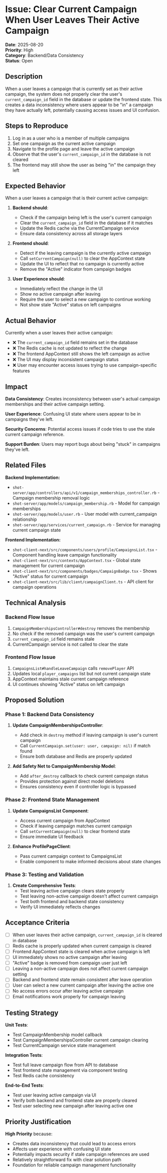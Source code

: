 # Issue: Clear Current Campaign When User Leaves Their Active Campaign

**Date**: 2025-08-20  
**Priority**: High  
**Category**: Backend/Data Consistency  
**Status**: Open

## Description

When a user leaves a campaign that is currently set as their active campaign, the system does not properly clear the user's `current_campaign_id` field in the database or update the frontend state. This creates a data inconsistency where users appear to be "in" a campaign they have actually left, potentially causing access issues and UI confusion.

## Steps to Reproduce

1. Log in as a user who is a member of multiple campaigns
2. Set one campaign as the current active campaign
3. Navigate to the profile page and leave the active campaign
4. Observe that the user's `current_campaign_id` in the database is not cleared
5. The frontend may still show the user as being "in" the campaign they left

## Expected Behavior

When a user leaves a campaign that is their current active campaign:

1. **Backend should**:
   - Check if the campaign being left is the user's current campaign
   - Clear the `current_campaign_id` field in the database if it matches
   - Update the Redis cache via the CurrentCampaign service
   - Ensure data consistency across all storage layers

2. **Frontend should**:
   - Detect if the leaving campaign is the currently active campaign
   - Call `setCurrentCampaign(null)` to clear the AppContext state
   - Update the UI to reflect that no campaign is currently active
   - Remove the "Active" indicator from campaign badges

3. **User Experience should**:
   - Immediately reflect the change in the UI
   - Show no active campaign after leaving
   - Require the user to select a new campaign to continue working
   - Not show stale "Active" status on left campaigns

## Actual Behavior

Currently when a user leaves their active campaign:
- ❌ The `current_campaign_id` field remains set in the database
- ❌ The Redis cache is not updated to reflect the change
- ❌ The frontend AppContext still shows the left campaign as active
- ❌ The UI may display inconsistent campaign status
- ❌ User may encounter access issues trying to use campaign-specific features

## Impact

**Data Consistency**: Creates inconsistency between user's actual campaign memberships and their active campaign setting.

**User Experience**: Confusing UI state where users appear to be in campaigns they've left.

**Security Concerns**: Potential access issues if code tries to use the stale current campaign reference.

**Support Burden**: Users may report bugs about being "stuck" in campaigns they've left.

## Related Files

**Backend Implementation:**
- `shot-server/app/controllers/api/v1/campaign_memberships_controller.rb` - Campaign membership removal logic
- `shot-server/app/models/campaign_membership.rb` - Model for campaign memberships  
- `shot-server/app/models/user.rb` - User model with current_campaign relationship
- `shot-server/app/services/current_campaign.rb` - Service for managing current campaign state

**Frontend Implementation:**
- `shot-client-next/src/components/users/profile/CampaignsList.tsx` - Component handling leave campaign functionality
- `shot-client-next/src/contexts/AppContext.tsx` - Global state management for current campaign
- `shot-client-next/src/components/badges/CampaignBadge.tsx` - Shows "Active" status for current campaign
- `shot-client-next/src/lib/client/campaignClient.ts` - API client for campaign operations

## Technical Analysis

### Backend Flow Issue
1. `CampaignMembershipsController#destroy` removes the membership
2. No check if the removed campaign was the user's current campaign  
3. `current_campaign_id` field remains stale
4. CurrentCampaign service is not called to clear the state

### Frontend Flow Issue  
1. `CampaignsList#handleLeaveCampaign` calls `removePlayer` API
2. Updates local `player_campaigns` list but not current campaign state
3. AppContext maintains stale current campaign reference
4. UI continues showing "Active" status on left campaign

## Proposed Solution

### Phase 1: Backend Data Consistency
1. **Update CampaignMembershipsController**:
   - Add check in `destroy` method if leaving campaign is user's current campaign
   - Call `CurrentCampaign.set(user: user, campaign: nil)` if match found
   - Ensure both database and Redis are properly updated

2. **Add Safety Net to CampaignMembership Model**:
   - Add `after_destroy` callback to check current campaign status
   - Provides protection against direct model deletions
   - Ensures consistency even if controller logic is bypassed

### Phase 2: Frontend State Management
1. **Update CampaignsList Component**:
   - Access current campaign from AppContext
   - Check if leaving campaign matches current campaign
   - Call `setCurrentCampaign(null)` to clear frontend state
   - Ensure immediate UI feedback

2. **Enhance ProfilePageClient**:
   - Pass current campaign context to CampaignsList
   - Enable component to make informed decisions about state changes

### Phase 3: Testing and Validation
1. **Create Comprehensive Tests**:
   - Test leaving active campaign clears state properly
   - Test leaving non-active campaign doesn't affect current campaign
   - Test both frontend and backend state consistency
   - Verify UI immediately reflects changes

## Acceptance Criteria

- [ ] When user leaves their active campaign, `current_campaign_id` is cleared in database
- [ ] Redis cache is properly updated when current campaign is cleared
- [ ] Frontend AppContext state is cleared when active campaign is left
- [ ] UI immediately shows no active campaign after leaving
- [ ] "Active" badge is removed from campaign user just left
- [ ] Leaving a non-active campaign does not affect current campaign setting
- [ ] Backend and frontend state remain consistent after leave operation
- [ ] User can select a new current campaign after leaving the active one
- [ ] No access errors occur after leaving active campaign
- [ ] Email notifications work properly for campaign leaving

## Testing Strategy

**Unit Tests**:
- Test CampaignMembership model callback
- Test CampaignMembershipsController current campaign clearing
- Test CurrentCampaign service state management

**Integration Tests**:  
- Test full leave campaign flow from API to database
- Test frontend state management via component testing
- Test Redis cache consistency

**End-to-End Tests**:
- Test user leaving active campaign via UI
- Verify both backend and frontend state are properly cleared
- Test user selecting new campaign after leaving active one

## Priority Justification

**High Priority** because:
- Creates data inconsistency that could lead to access errors
- Affects user experience with confusing UI state  
- Potentially impacts security if stale campaign references are used
- Relatively straightforward fix with clear solution path
- Foundation for reliable campaign management functionality